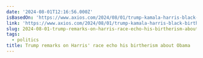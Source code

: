 ```yaml
---
date: '2024-08-01T12:16:56.000Z'
isBasedOn: 'https://www.axios.com/2024/08/01/trump-kamala-harris-black-birtherism'
link: 'https://www.axios.com/2024/08/01/trump-kamala-harris-black-birtherism'
slug: 2024-08-01-trump-remarks-on-harris-race-echo-his-birtherism-about-obama
tags:
  - politics
title: Trump remarks on Harris' race echo his birtherism about Obama
---
```

 
